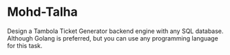 # Mohd-Talha
Design a Tambola Ticket Generator backend engine with any SQL database. Although Golang is preferred, but you can use any programming language for this task.
